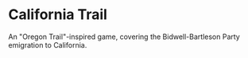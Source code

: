 # California Trail
 An "Oregon Trail"-inspired game, covering the Bidwell-Bartleson Party emigration to California.
